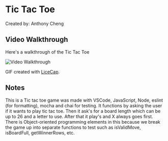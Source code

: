 # Tic Tac Toe

Created by: Anthony Cheng


## Video Walkthrough 

Here's a walkthrough of the Tic Tac Toe 

<img src='https://media.giphy.com/media/dJixY1wsmbB2hyixn8/giphy.gif' title='Video Walkthrough' width='' alt='Video Walkthrough' />


GIF created with [LiceCap](http://www.cockos.com/licecap/).

## Notes

This is a Tic tac toe game was  made with VSCode, JavaScript, Node, eslint (for formatting), mocha and chai for testing.
It functions by asking the user if it wants to play tic tac toe. Then it ask's for a board length which can be up to 26 and a letter to use. After that it play's and X always goes first. There is Object-oriented programming elements in this because we break the game up into separate functions to test such as isValidMove, isBoardFull, getWinnerRows, etc. 


   

